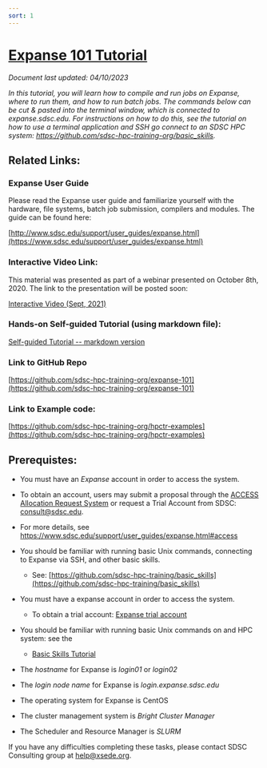 ```yaml
---
sort: 1
---
```

# [Expanse 101 Tutorial](https://github.com/sdsc-hpc-training-org/expanse-101/)
*Document last updated:  04/10/2023*

*In this tutorial, you will learn how to compile and run jobs on Expanse,
where to run them, and how to run batch jobs. The commands below can be
cut & pasted into the terminal window, which is connected to
expanse.sdsc.edu. For instructions on how to do this, see the tutorial
on how to use a terminal application and SSH go connect to an SDSC HPC
system: https://github.com/sdsc-hpc-training-org/basic_skills.*


## Related Links:

### Expanse User Guide
Please read the Expanse user guide and familiarize yourself with the hardware, file systems, batch job submission, compilers and modules. The guide can be found here:

[http://www.sdsc.edu/support/user_guides/expanse.html](https://www.sdsc.edu/support/user_guides/expanse.html)

### Interactive Video Link:
This material was presented as part of a webinar presented on October 8th, 2020.
The link to the presentation will be posted soon:

[Interactive Video (Sept, 2021)](https://education.sdsc.edu/training/interactive/202109_accessing_and_running_jobs_on_expanse/index.html)

### Hands-on Self-guided Tutorial (using markdown file):

[Self-guided Tutorial -- markdown version](https://github.com/sdsc-hpc-training-org/expanse-101/)

### Link to GitHub Repo
[https://github.com/sdsc-hpc-training-org/expanse-101](https://github.com/sdsc-hpc-training-org/expanse-101)

### Link to Example code:
[https://github.com/sdsc-hpc-training-org/hpctr-examples](https://github.com/sdsc-hpc-training-org/hpctr-examples)


## Prerequistes:

*  You must have an *Expanse* account in order to access the system.
  * To obtain an account, users may submit a proposal through the [ACCESS Allocation Request System](https://access-ci.atlassian.net/)  or request a Trial Account from SDSC: consult@sdsc.edu.
  * For more details, see https://www.sdsc.edu/support/user_guides/expanse.html#access

* You should be familiar with running basic Unix commands, connecting to Expanse via SSH, and other basic skills. 
  * See:
[https://github.com/sdsc-hpc-training/basic_skills](https://github.com/sdsc-hpc-training/basic_skills)
* You must have a expanse account in order to access the system.
  * To obtain a trial account:
      [Expanse trial account](https://portal.xsede.org/allocations/startup#rapidaccess-trial)
*  You should be familiar with running basic Unix commands on and HPC system: see the
   *  [Basic Skills Tutorial](https://github.com/sdsc-hpc-training/basic_skills)
*  The *hostname* for Expanse is *login01* or *login02*
*  The *login node name* for Expanse is *login.expanse.sdsc.edu*
*  The operating system for Expanse is CentOS
*  The cluster management system is	*Bright Cluster Manager*
*  The Scheduler and Resource Manager	is *SLURM*

If you have any difficulties completing these tasks, please contact SDSC
Consulting group at help@xsede.org.
